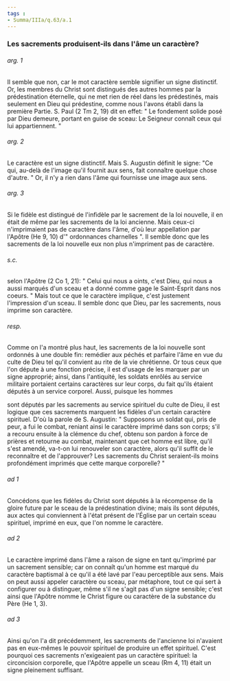 ```yaml
---
tags : 
- Summa/IIIa/q.63/a.1
---
```


### Les sacrements produisent-ils dans l'âme un caractère?

###### arg. 1
Il semble que non, car le mot caractère semble signifier un signe distinctif. Or, les membres du Christ sont distingués des autres hommes par la prédestination éternelle, qui ne met rien de réel dans les prédestinés, mais seulement en Dieu qui prédestine, comme nous l'avons établi dans la première Partie. S. Paul (2 Tm 2, 19) dit en effet: " Le fondement solide posé par Dieu demeure, portant en guise de sceau: Le Seigneur connaît ceux qui lui appartiennent. " 

###### arg. 2
Le caractère est un signe distinctif. Mais S. Augustin définit le signe: "Ce qui, au-delà de l'image qu'il fournit aux sens, fait connaître quelque chose d'autre. " Or, il n'y a rien dans l'âme qui fournisse une image aux sens. 

###### arg. 3
Si le fidèle est distingué de l'infidèle par le sacrement de la loi nouvelle, il en était de même par les sacrements de la loi ancienne. Mais ceux-ci n'imprimaient pas de caractère dans l'âme, d'où leur appellation par l'Apôtre (He 9, 10) d'" ordonnances charnelles ". Il semble donc que les sacrements de la loi nouvelle eux non plus n'impriment pas de caractère. 

###### s.c.
selon l'Apôtre (2 Co 1, 21): " Celui qui nous a oints, c'est Dieu, qui nous a aussi marqués d'un sceau et a donné comme gage le Saint-Esprit dans nos coeurs. " Mais tout ce que le caractère implique, c'est justement l'impression d'un sceau. Il semble donc que Dieu, par les sacrements, nous imprime son caractère. 

###### resp.
Comme on l'a montré plus haut, les sacrements de la loi nouvelle sont ordonnés à une double fin: remédier aux péchés et parfaire l'âme en vue du culte de Dieu tel qu'il convient au rite de la vie chrétienne. Or tous ceux que l'on députe à une fonction précise, il est d'usage de les marquer par un signe approprié; ainsi, dans l'antiquité, les soldats enrôlés au service militaire portaient certains caractères sur leur corps, du fait qu'ils étaient députés à un service corporel. Aussi, puisque les hommes 

sont députés par les sacrements au service spirituel du culte de Dieu, il est logique que ces sacrements marquent les fidèles d'un certain caractère spirituel. D'où la parole de S. Augustin: " Supposons un soldat qui, pris de peur, a fui le combat, reniant ainsi le caractère imprimé dans son corps; s'il a recouru ensuite à la clémence du chef, obtenu son pardon à force de prières et retourne au combat, maintenant que cet homme est libre, qu'il s'est amendé, va-t-on lui renouveler son caractère, alors qu'il suffit de le reconnaître et de l'approuver? Les sacrements du Christ seraient-ils moins profondément imprimés que cette marque corporelle? " 

###### ad 1
Concédons que les fidèles du Christ sont députés à la récompense de la gloire future par le sceau de la prédestination divine; mais ils sont députés, aux actes qui conviennent à l'état présent de l'Église par un certain sceau spirituel, imprimé en eux, que l'on nomme le caractère. 

###### ad 2
Le caractère imprimé dans l'âme a raison de signe en tant qu'imprimé par un sacrement sensible; car on connaît qu'un homme est marqué du caractère baptismal à ce qu'il a été lavé par l'eau perceptible aux sens. Mais on peut aussi appeler caractère ou sceau, par métaphore, tout ce qui sert à configurer ou à distinguer, même s'il ne s'agit pas d'un signe sensible; c'est ainsi que l'Apôtre nomme le Christ figure ou caractère de la substance du Père (He 1, 3). 

###### ad 3
Ainsi qu'on l'a dit précédemment, les sacrements de l'ancienne loi n'avaient pas en eux-mêmes le pouvoir spirituel de produire un effet spirituel. C'est pourquoi ces sacrements n'exigeaient pas un caractère spirituel: la circoncision corporelle, que l'Apôtre appelle un sceau (Rm 4, 11) était un signe pleinement suffisant. 

